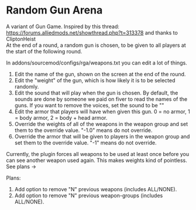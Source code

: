 # Random Gun Arena
 A variant of Gun Game. Inspired by this thread: https://forums.alliedmods.net/showthread.php?t=313378 and thanks to CliptonHeist<br>
 At the end of a round, a random gun is chosen, to be given to all players at the start of the following round.

In addons/sourcemod/configs/rga/weapons.txt you can edit a lot of things.

1. Edit the name of the gun, shown on the screen at the end of the round.
2. Edit the "weight" of the gun, which is how likely it is to be selected randomly.
3. Edit the sound that will play when the gun is chosen. By default, the sounds are done by someone we paid on fiver to read the names of the guns. If you want to remove the voices, set the sound to be ""
4. Edit the armor that players will have when given this gun. 0 = no armor, 1 = body armor, 2 = body + head armor.
5. Override the weights of all of the weapons in the weapon group and set them to the override value. "-1.0" means do not override.
6. Override the armor that will be given to players in the weapon group and set them to the override value. "-1" means do not override.

Currently, the plugin forces all weapons to be used at least once before you can see another weapon used again. This makes weights kind of pointless. See plans ->

Plans:
1. Add option to remove "N" previous weapons (includes ALL/NONE).
2. Add option to remove "N" previous weapon-groups (includes ALL/NONE).
